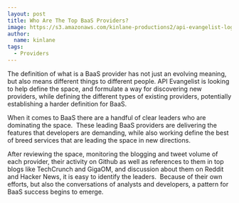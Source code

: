 ```yaml
---
layout: post
title: Who Are The Top BaaS Providers?
image: https://s3.amazonaws.com/kinlane-productions2/api-evangelist-logos/api-evangelist-butterfly-vertical.png
author:
  name: kinlane
tags:
  - Providers
---
```

The definition of what is a BaaS provider has not just an evolving meaning, but also means different things to different people. API Evangelist is looking to help define the space, and formulate a way for discovering new providers, while defining the different types of existing providers, potentially establishing a harder definition for BaaS.

When it comes to BaaS there are a handful of clear leaders who are dominating the space.  These leading BaaS providers are delivering the features that developers are demanding, while also working define the best of breed services that are leading the space in new directions.  

After reviewing the space, monitoring the blogging and tweet volume of each provider, their activity on Github as well as references to them in top blogs like TechCrunch and GigaOM, and discussion about them on Reddit and Hacker News, it is easy to identify the leaders.  Because of their own efforts, but also the conversations of analysts and developers, a pattern for BaaS success begins to emerge.